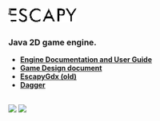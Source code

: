 # ![Escapy2.0](https://raw.githubusercontent.com/henryco/Escapy2.0/master/promo/ESCAPY.png) 
<h3>Java 2D game engine.</h3>

   * <a href="https://github.com/henryco/Escapy2.0/blob/master/engine/doc/tex/Escapy2Doc.pdf">**Engine Documentation and User Guide**</a>
   * <a href="https://github.com/henryco/Escapy-des-doc">**Game Design document**</a>
   * <a href="https://github.com/henryco/Escapy">**EscapyGdx (old)**</a>
   * <a href="http://square.github.io/dagger/">**Dagger**</a>
<br>

<img src="https://raw.githubusercontent.com/henryco/Escapy/master/promo/esWeather.png" />
<img src="https://raw.githubusercontent.com/henryco/Escapy/master/promo/ims3.png" />
